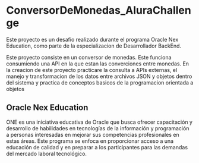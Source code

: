 # ConversorDeMonedas_AluraChallenge
Este proyecto es un desafio realizado durante el programa Oracle Nex Education, como parte de la especializacion de Desarrollador BackEnd.

Este proyecto consiste en un conversor de monedas. Este funciona consumiendo una API en la que estan las converciones entre monedas. En la creacion de este proyecto practicare la consulta a APIs externas, el manejo y transformacion de los datos entre archivos JSON y objetos dentro del sistema y practica de conceptos basicos de la programacion orientada a objetos

## Oracle Nex Education
ONE es una iniciativa educativa de Oracle que busca ofrecer capacitación y desarrollo de habilidades en tecnologías de la información y programación a personas interesadas en mejorar sus competencias profesionales en estas áreas. Este programa se enfoca en proporcionar acceso a una educación de calidad y en preparar a los participantes para las demandas del mercado laboral tecnológico.
